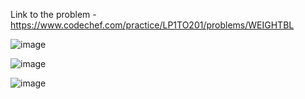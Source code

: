 Link to the problem - https://www.codechef.com/practice/LP1TO201/problems/WEIGHTBL


![image](https://github.com/Haleshot/Competitive-Programming/assets/57552973/23893944-6f34-4cff-8522-230d90d60a3c)

![image](https://github.com/Haleshot/Competitive-Programming/assets/57552973/18ab59a3-8363-4faa-b880-2c509aa791b7)

![image](https://github.com/Haleshot/Competitive-Programming/assets/57552973/5c370ff4-3884-4dfb-ab29-77093adc5924)

